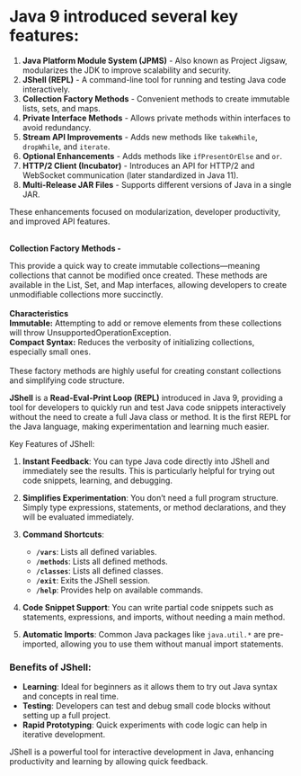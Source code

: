# Java 9 introduced several key features:

1. **Java Platform Module System (JPMS)** - Also known as Project Jigsaw, modularizes the JDK to improve scalability and security.
2. **JShell (REPL)** - A command-line tool for running and testing Java code interactively.
3. **Collection Factory Methods** - Convenient methods to create immutable lists, sets, and maps.
4. **Private Interface Methods** - Allows private methods within interfaces to avoid redundancy.
5. **Stream API Improvements** - Adds new methods like `takeWhile`, `dropWhile`, and `iterate`.
6. **Optional Enhancements** - Adds methods like `ifPresentOrElse` and `or`.
7. **HTTP/2 Client (Incubator)** - Introduces an API for HTTP/2 and WebSocket communication (later standardized in Java 11).
8. **Multi-Release JAR Files** - Supports different versions of Java in a single JAR.

These enhancements focused on modularization, developer productivity, and improved API features.
<br/><br/>

<b> Collection Factory Methods - </b><br/>

This provide a quick way to create immutable collections—meaning collections that cannot be modified once created. These methods are available in the List, Set, and Map interfaces, allowing developers to create unmodifiable collections more succinctly.<br/><br/>
**Characteristics** <br/>
**Immutable:** Attempting to add or remove elements from these collections will throw UnsupportedOperationException.<br/>
**Compact Syntax:** Reduces the verbosity of initializing collections, especially small ones.<br/>
<br/>
These factory methods are highly useful for creating constant collections and simplifying code structure.
<br/>

**JShell** is a **Read-Eval-Print Loop (REPL)** introduced in Java 9, providing a tool for developers to quickly run and test Java code snippets interactively without the need to create a full Java class or method. It is the first REPL for the Java language, making experimentation and learning much easier.

Key Features of JShell:
1. **Instant Feedback**: You can type Java code directly into JShell and immediately see the results. This is particularly helpful for trying out code snippets, learning, and debugging.
   
2. **Simplifies Experimentation**: You don’t need a full program structure. Simply type expressions, statements, or method declarations, and they will be evaluated immediately.

3. **Command Shortcuts**:
   - **`/vars`**: Lists all defined variables.
   - **`/methods`**: Lists all defined methods.
   - **`/classes`**: Lists all defined classes.
   - **`/exit`**: Exits the JShell session.
   - **`/help`**: Provides help on available commands.

4. **Code Snippet Support**: You can write partial code snippets such as statements, expressions, and imports, without needing a main method.

5. **Automatic Imports**: Common Java packages like `java.util.*` are pre-imported, allowing you to use them without manual import statements.

### Benefits of JShell:
- **Learning**: Ideal for beginners as it allows them to try out Java syntax and concepts in real time.
- **Testing**: Developers can test and debug small code blocks without setting up a full project.
- **Rapid Prototyping**: Quick experiments with code logic can help in iterative development.

JShell is a powerful tool for interactive development in Java, enhancing productivity and learning by allowing quick feedback.
